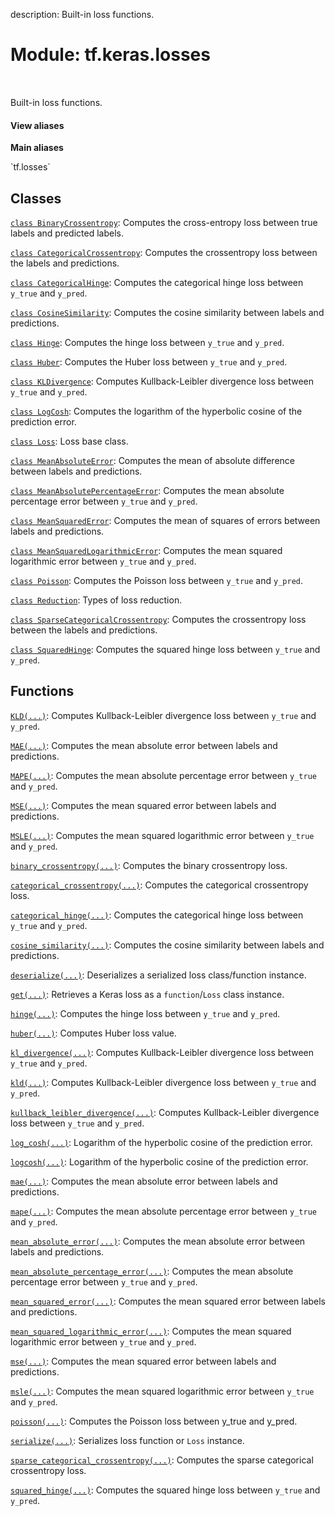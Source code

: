 description: Built-in loss functions.

<div itemscope itemtype="http://developers.google.com/ReferenceObject">
<meta itemprop="name" content="tf.keras.losses" />
<meta itemprop="path" content="Stable" />
</div>

# Module: tf.keras.losses

<!-- Insert buttons and diff -->

<table class="tfo-notebook-buttons tfo-api nocontent" align="left">

</table>



Built-in loss functions.

<section class="expandable">
  <h4 class="showalways">View aliases</h4>
  <p>
<b>Main aliases</b>
<p>`tf.losses`</p>
</p>
</section>



## Classes

[`class BinaryCrossentropy`](../../tf/keras/losses/BinaryCrossentropy.md): Computes the cross-entropy loss between true labels and predicted labels.

[`class CategoricalCrossentropy`](../../tf/keras/losses/CategoricalCrossentropy.md): Computes the crossentropy loss between the labels and predictions.

[`class CategoricalHinge`](../../tf/keras/losses/CategoricalHinge.md): Computes the categorical hinge loss between `y_true` and `y_pred`.

[`class CosineSimilarity`](../../tf/keras/losses/CosineSimilarity.md): Computes the cosine similarity between labels and predictions.

[`class Hinge`](../../tf/keras/losses/Hinge.md): Computes the hinge loss between `y_true` and `y_pred`.

[`class Huber`](../../tf/keras/losses/Huber.md): Computes the Huber loss between `y_true` and `y_pred`.

[`class KLDivergence`](../../tf/keras/losses/KLDivergence.md): Computes Kullback-Leibler divergence loss between `y_true` and `y_pred`.

[`class LogCosh`](../../tf/keras/losses/LogCosh.md): Computes the logarithm of the hyperbolic cosine of the prediction error.

[`class Loss`](../../tf/keras/losses/Loss.md): Loss base class.

[`class MeanAbsoluteError`](../../tf/keras/losses/MeanAbsoluteError.md): Computes the mean of absolute difference between labels and predictions.

[`class MeanAbsolutePercentageError`](../../tf/keras/losses/MeanAbsolutePercentageError.md): Computes the mean absolute percentage error between `y_true` and `y_pred`.

[`class MeanSquaredError`](../../tf/keras/losses/MeanSquaredError.md): Computes the mean of squares of errors between labels and predictions.

[`class MeanSquaredLogarithmicError`](../../tf/keras/losses/MeanSquaredLogarithmicError.md): Computes the mean squared logarithmic error between `y_true` and `y_pred`.

[`class Poisson`](../../tf/keras/losses/Poisson.md): Computes the Poisson loss between `y_true` and `y_pred`.

[`class Reduction`](../../tf/keras/losses/Reduction.md): Types of loss reduction.

[`class SparseCategoricalCrossentropy`](../../tf/keras/losses/SparseCategoricalCrossentropy.md): Computes the crossentropy loss between the labels and predictions.

[`class SquaredHinge`](../../tf/keras/losses/SquaredHinge.md): Computes the squared hinge loss between `y_true` and `y_pred`.

## Functions

[`KLD(...)`](../../tf/keras/losses/KLD.md): Computes Kullback-Leibler divergence loss between `y_true` and `y_pred`.

[`MAE(...)`](../../tf/keras/losses/MAE.md): Computes the mean absolute error between labels and predictions.

[`MAPE(...)`](../../tf/keras/losses/MAPE.md): Computes the mean absolute percentage error between `y_true` and `y_pred`.

[`MSE(...)`](../../tf/keras/losses/MSE.md): Computes the mean squared error between labels and predictions.

[`MSLE(...)`](../../tf/keras/losses/MSLE.md): Computes the mean squared logarithmic error between `y_true` and `y_pred`.

[`binary_crossentropy(...)`](../../tf/keras/losses/binary_crossentropy.md): Computes the binary crossentropy loss.

[`categorical_crossentropy(...)`](../../tf/keras/losses/categorical_crossentropy.md): Computes the categorical crossentropy loss.

[`categorical_hinge(...)`](../../tf/keras/losses/categorical_hinge.md): Computes the categorical hinge loss between `y_true` and `y_pred`.

[`cosine_similarity(...)`](../../tf/keras/losses/cosine_similarity.md): Computes the cosine similarity between labels and predictions.

[`deserialize(...)`](../../tf/keras/losses/deserialize.md): Deserializes a serialized loss class/function instance.

[`get(...)`](../../tf/keras/losses/get.md): Retrieves a Keras loss as a `function`/`Loss` class instance.

[`hinge(...)`](../../tf/keras/losses/hinge.md): Computes the hinge loss between `y_true` and `y_pred`.

[`huber(...)`](../../tf/keras/losses/huber.md): Computes Huber loss value.

[`kl_divergence(...)`](../../tf/keras/losses/KLD.md): Computes Kullback-Leibler divergence loss between `y_true` and `y_pred`.

[`kld(...)`](../../tf/keras/losses/KLD.md): Computes Kullback-Leibler divergence loss between `y_true` and `y_pred`.

[`kullback_leibler_divergence(...)`](../../tf/keras/losses/KLD.md): Computes Kullback-Leibler divergence loss between `y_true` and `y_pred`.

[`log_cosh(...)`](../../tf/keras/losses/log_cosh.md): Logarithm of the hyperbolic cosine of the prediction error.

[`logcosh(...)`](../../tf/keras/losses/log_cosh.md): Logarithm of the hyperbolic cosine of the prediction error.

[`mae(...)`](../../tf/keras/losses/MAE.md): Computes the mean absolute error between labels and predictions.

[`mape(...)`](../../tf/keras/losses/MAPE.md): Computes the mean absolute percentage error between `y_true` and `y_pred`.

[`mean_absolute_error(...)`](../../tf/keras/losses/MAE.md): Computes the mean absolute error between labels and predictions.

[`mean_absolute_percentage_error(...)`](../../tf/keras/losses/MAPE.md): Computes the mean absolute percentage error between `y_true` and `y_pred`.

[`mean_squared_error(...)`](../../tf/keras/losses/MSE.md): Computes the mean squared error between labels and predictions.

[`mean_squared_logarithmic_error(...)`](../../tf/keras/losses/MSLE.md): Computes the mean squared logarithmic error between `y_true` and `y_pred`.

[`mse(...)`](../../tf/keras/losses/MSE.md): Computes the mean squared error between labels and predictions.

[`msle(...)`](../../tf/keras/losses/MSLE.md): Computes the mean squared logarithmic error between `y_true` and `y_pred`.

[`poisson(...)`](../../tf/keras/losses/poisson.md): Computes the Poisson loss between y_true and y_pred.

[`serialize(...)`](../../tf/keras/losses/serialize.md): Serializes loss function or `Loss` instance.

[`sparse_categorical_crossentropy(...)`](../../tf/keras/losses/sparse_categorical_crossentropy.md): Computes the sparse categorical crossentropy loss.

[`squared_hinge(...)`](../../tf/keras/losses/squared_hinge.md): Computes the squared hinge loss between `y_true` and `y_pred`.

